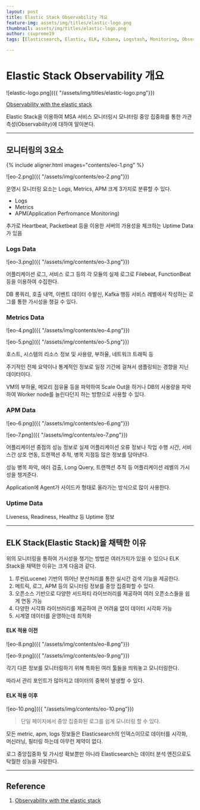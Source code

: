 ```yaml
---
layout: post
title: Elastic Stack Observability 개요
feature-img: assets/img/titles/elastic-logo.png
thumbnail: assets/img/titles/elastic-logo.png
author: csupreme19
tags: [Elasticsearch, Elastic, ELK, Kibana, Logstash, Monitoring, Observability]

---
```


# Elastic Stack Observability 개요

![elastic-logo.png]({{ "/assets/img/titles/elastic-logo.png"}})

[Observability with the elastic stack](https://www.elastic.co/kr/blog/observability-with-the-elastic-stack)

Elastic Stack을 이용하여 MSA 서비스 모니터링시 모니터링 중앙 집중화를 통한 가관측성(Observability)에 대하여 알아본다.

---
## 모니터링의 3요소

{% include aligner.html images="contents/eo-1.png" %}

![eo-2.png]({{ "/assets/img/contents/eo-2.png"}})

운영시 모니터링 요소는 Logs, Metrics, APM 크게 3가지로 분류할 수 있다.

- Logs
- Metrics
- APM(Application Perfromance Monitoring)

추가로 Heartbeat, Packetbeat 등을 이용한 서버의 가용성을 체크하는 Uptime Data가 있음

### Logs Data

![eo-3.png]({{ "/assets/img/contents/eo-3.png"}})

어플리케이션 로그, 서비스 로그 등의 각 모듈의 실제 로그로 Filebeat, FunctionBeat 등을 이용하여 수집한다.

DB 롱쿼리, 호출 내역, 이벤트 데이터 수발신, Kafka 행등 서비스 레벨에서 작성하는 로그를 통한 가시성을 챙길 수 있다.

### Metrics Data

![eo-4.png]({{ "/assets/img/contents/eo-4.png"}})

![eo-5.png]({{ "/assets/img/contents/eo-5.png"}})

호스트, 시스템의 리소스 정보 및 사용량, 부하율, 네트워크 트래픽 등 

주기적인 전체 요약이나 통계적인 정보로 일정 기간에 걸쳐서 샘플링되는 경향을 지닌 데이터이다.

VM의 부하율, 메모리 점유율 등을 파악하여 Scale Out을 하거나 DB의 사용량을 파악하여 Worker node를 늘린다던지 하는 방향으로 사용할 수 있다.

### APM Data

![eo-6.png]({{ "/assets/img/contents/eo-6.png"}})

![eo-7.png]({{ "/assets/img/contents/eo-7.png"}})

어플리케이션 중점의 성능 정보로 실제 어플리케이션 오류 정보나 작업 수행 시간, 서비스간 상호 연동, 트랜잭션 추적, 병목 지점등 많은 정보를 담아낸다.

성능 병목 파악, 에러 검출, Long Query, 트랜잭션 추적 등 어플리케이션 레벨의 가시성을 챙겨준다.

Application에 Agent가 사이드카 형태로 올라가는 방식으로 많이 사용한다.

### Uptime Data

Liveness, Readiness, Healthz 등 Uptime 정보

---

## ELK Stack(Elastic Stack)을 채택한 이유

위의 모니터링을 통하여 가시성을 챙기는 방법은 여러가지가 있을 수 있으나 ELK Stack을 채택한 이유는 크게 다음과 같다.

1. 루씬(Lucene) 기반의 뛰어난 분산처리를 통한 실시간 검색 기능을 제공한다.
2. 메트릭, 로그, APM 등의 모니터링 정보를 중앙 집중화할 수 있다.
3. 오픈소스 기반으로 다양한 서드파티 라이브러리를 제공하여 여러 오픈소스들을 쉽게 연동 가능
4. 다양한 시각화 라이브러리를 제공하여 큰 어려움 없이 데이터 시각화 가능
5. 시계열 데이터를 운영하는데 최적화

#### ELK 적용 이전

![eo-8.png]({{ "/assets/img/contents/eo-8.png"}})

![eo-9.png]({{ "/assets/img/contents/eo-9.png"}})

각기 다른 정보를 모니터링하기 위해 특화된 여러 툴들을 띄워놓고 모니터링한다.

따라서 관리 포인트가 많아지고 데이터의 중복이 발생할 수 있다.

#### ELK 적용 이후

![eo-10.png]({{ "/assets/img/contents/eo-10.png"}})

> 단일 페이지에서 중앙 집중화된 로그를 쉽게 모니터링 할 수 있다.

모든 metric, apm, logs 정보들은 Elasticsearch의 인덱스이므로 데이터를 시각화, 머신러닝, 필터링 하는데 아무런 제약이 없다.

로그 중앙집중화 및 가시성 확보뿐만 아니라 Elasticsearch는 데이터 분석 엔진으로도 탁월한 성능을 자랑한다.


---

## Reference

1. [Observability with the elastic stack](https://www.elastic.co/kr/blog/observability-with-the-elastic-stack)
